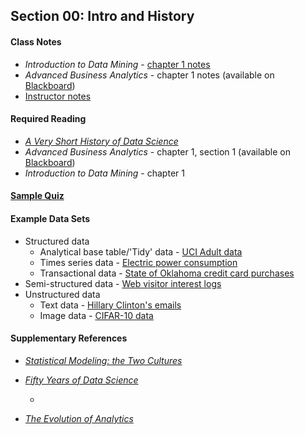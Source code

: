 ## Section 00: Intro and History

#### Class Notes

* *Introduction to Data Mining* - [chapter 1 notes](http://www-users.cs.umn.edu/~kumar/dmbook/dmslides/chap1_intro.pdf) 
* *Advanced Business Analytics* - chapter 1 notes (available on [Blackboard](https://blackboard.gwu.edu))
* [Instructor notes](notes/00_instructor_notes.pdf)

#### Required Reading

* [*A Very Short History of Data Science*](http://www.forbes.com/sites/gilpress/2013/05/28/a-very-short-history-of-data-science/)
* *Advanced Business Analytics* - chapter 1, section 1 (available on [Blackboard](https://blackboard.gwu.edu))
* *Introduction to Data Mining* - chapter 1

#### [Sample Quiz](sample_quiz/quiz_0.pdf)

#### Example Data Sets

* Structured data
  * Analytical base table/'Tidy' data - [UCI Adult data](https://archive.ics.uci.edu/ml/machine-learning-databases/adult/adult.data)
  * Times series data - [Electric power consumption](https://www.kaggle.com/adriferher/electric-power-consumption-data-set)
  * Transactional data - [State of Oklahoma credit card purchases](https://catalog.data.gov/dataset/purchase-card-pcard-fiscal-year-2014/resource/4105c297-84dc-4f25-9061-c4e2ad38f7d2) 
* Semi-structured data - [Web visitor interest logs](https://www.kaggle.com/yburger/web-visitor-interests) 
* Unstructured data
  * Text data - [Hillary Clinton's emails](https://www.kaggle.com/kaggle/hillary-clinton-emails) 
  * Image data - [CIFAR-10 data](https://www.kaggle.com/c/cifar-10)

#### Supplementary References 
* [*Statistical Modeling: the Two Cultures*](http://www.stat.uchicago.edu/~lekheng/courses/191f09/breiman.pdf)
* [*Fifty Years of Data Science*](http://courses.csail.mit.edu/18.337/2015/docs/50YearsDataScience.pdf)

  -

* [*The Evolution of Analytics*](http://www.oreilly.com/data/free/the-evolution-of-analytics.csp)
